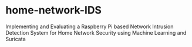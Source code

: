 # home-network-IDS
Implementing and Evaluating a Raspberry Pi based Network Intrusion Detection System for Home Network Security using Machine Learning and Suricata
